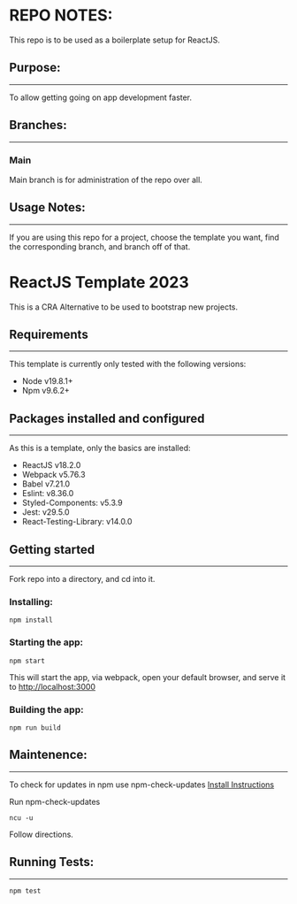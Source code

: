 # REPO NOTES:
This repo is to be used as a boilerplate setup for ReactJS.

## Purpose:
---
To allow getting going on app development faster.

## Branches:
---
### Main
Main branch is for administration of the repo over all.

## Usage Notes:
---
If you are using this repo for a project, choose the template you want, find the corresponding branch, and branch off of that.

# ReactJS Template 2023
This is a CRA Alternative to be used to bootstrap new projects.  

## Requirements
---

This template is currently only tested with the following versions:

- Node v19.8.1+  
- Npm v9.6.2+

## Packages installed and configured
---

As this is a template, only the basics are installed:

- ReactJS v18.2.0
- Webpack v5.76.3
- Babel v7.21.0
- Eslint: v8.36.0
- Styled-Components: v5.3.9
- Jest: v29.5.0
- React-Testing-Library: v14.0.0

## Getting started
---
Fork repo into a directory, and cd into it.

### Installing:
```
npm install
```

### Starting the app:
```
npm start
```

This will start the app, via webpack, open your default browser, and serve it to [http://localhost:3000](http://localhost:3000)

### Building the app:
```
npm run build
```

## Maintenence:
---

To check for updates in npm use npm-check-updates [Install Instructions](https://flaviocopes.com/update-npm-dependencies/)

Run npm-check-updates
```
ncu -u
```

Follow directions.

## Running Tests:
---
```
npm test
```